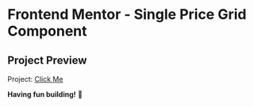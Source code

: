 # Frontend Mentor - Single Price Grid Component
## Project Preview
Project: [Click Me](https://alienxrsinglepricegrid.netlify.app/)

**Having fun building!** 🚀
